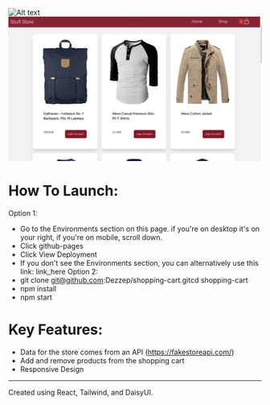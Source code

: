 ![Alt text](/src/projectPhotos/home.png)
![Alt text](/src/projectPhotos/shop.png)

# How To Launch:
Option 1:
- Go to the Environments section on this page. if you're on desktop it's on your right, if you're on mobile, scroll down.
- Click github-pages
- Click View Deployment
- If you don't see the Environments section, you can alternatively use this link: link_here
Option 2:
- git clone git@github.com:Dezzep/shopping-cart.gitcd shopping-cart
- npm install
- npm start

# Key Features:
  - Data for the store comes from an API (https://fakestoreapi.com/)
  - Add and remove products from the shopping cart
  - Responsive Design
--------------------------------- 
Created using React, Tailwind, and DaisyUI.